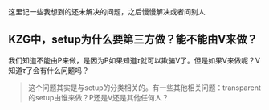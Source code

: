 这里记一些我想到的还未解决的问题，之后慢慢解决或者问别人

## KZG中，setup为什么要第三方做？能不能由V来做？
我们知道不能由P来做，是因为P如果知道$\tau$就可以欺骗V了。但是如果V来做呢？V知道$\tau$了会有什么问题吗？

> 这个问题其实是与setup的分类相关的。有一些其他相关问题：transparent的setup由谁来做？P还是V还是其他任何人？